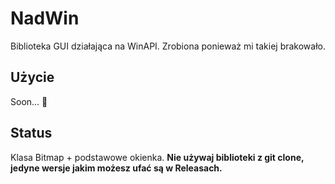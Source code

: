# NadWin

Biblioteka GUI działająca na WinAPI. Zrobiona ponieważ mi takiej brakowało.

## Użycie

Soon... 👀

## Status

Klasa Bitmap + podstawowe okienka.
**Nie używaj biblioteki z git clone, jedyne wersje jakim możesz ufać są w Releasach.**
